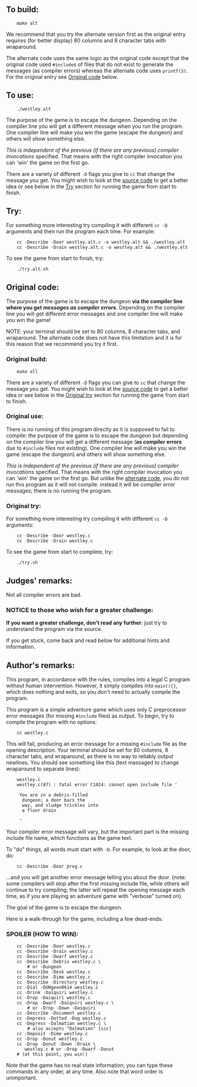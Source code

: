 ## To build:

``` <!---sh-->
    make alt
```

We recommend that you try the alternate version first as the original entry
requires (for better display) 80 columns and 8 character tabs with wraparound.

The alternate code uses the same logic as the original code except that the original
code used `#include`s of files that do not exist to generate the messages (as
compiler errors) whereas the alternate code uses `printf(3)`. For the original entry
see [Original code](#original-code) below.


## To use:

``` <!---sh-->
    ./westley.alt
```

The purpose of the game is to escape the dungeon. Depending on the compiler line
you will get a different message when you run the program. One compiler line
will make you win the game (escape the dungeon) and others will show something
else.

_This is independent of the previous (if there are any previous) compiler
invocations_ specified. That means with the right compiler invocation you can
'win' the game on the first go.

There are a variety of different `-D` flags you give to `cc` that change the
message you get. You might wish to look at the [source code](%%REPO_URL%%/1994/westley/westley.alt.c) to
get a better idea or see below in the [Try](#try) section for running the game
from start to finish.


## Try:

For something more interesting try compiling it with different `cc -D` arguments
and then run the program each time.  For example:

``` <!---sh-->
    cc -Describe -Door westley.alt.c -o westley.alt && ./westley.alt
    cc -Describe -Drain westley.alt.c -o westley.alt && ./westley.alt
```

To see the game from start to finish, try:

``` <!---sh-->
    ./try.alt.sh
```


## Original code:

The purpose of the game is to escape the dungeon **via the compiler line
where you get _messages as compiler errors_**. Depending on the compiler line you
will get different error messages and one compiler line will make you win the
game!

NOTE: your terminal should be set to 80 columns, 8 character tabs, and
wraparound. The alternate code does not have this limitation and it is for this
reason that we recommend you try it first.


### Original build:

``` <!---sh-->
    make all
```

There are a variety of different `-D` flags you can give to `cc` that change the
message you get. You might wish to look at the [source code](%%REPO_URL%%/1994/westley/westley.c) to get a
better idea or see below in the [Original try](#original-try) section for
running the game from start to finish.


### Original use:

There is no running of this program directly as it is supposed to fail to
compile: the purpose of the game is to escape the dungeon but depending on the
compiler line you will get a different message (**as compiler errors** due to
`#include` files not existing). One compiler line will make you win the game
(escape the dungeon) and others will show something else.

_This is independent of the previous (if there are any previous) compiler
invocations_ specified. That means with the right compiler invocation you can
'win' the game on the first go. But unlike the [alternate code](%%REPO_URL%%/1994/westley/westley.alt.c),
you do not run this program as it will not compile: instead it will be compiler
error messages; there is no running the program.


### Original try:

For something more interesting try compiling it with different `cc -D`
arguments:

``` <!---sh-->
    cc -Describe -Door westley.c
    cc -Describe -Drain westley.c
```

To see the game from start to complete, try:

``` <!---sh-->
    ./try.sh
```


## Judges' remarks:

Not all compiler errors are bad.


### NOTICE to those who wish for a greater challenge:

**If you want a greater challenge, don't read any further**:
just try to understand the program via the source.

If you get stuck, come back and read below for additional hints and information.


## Author's remarks:

This program, in accordance with the rules, compiles into a legal
C program without human intervention.  However, it simply compiles
into `main(){}`, which does nothing and exits, so you don't need
to actually compile the program.

This program is a simple adventure game which uses only C preprocessor
error messages (for missing `#include` files) as output.  To begin,
try to compile the program with no options:

``` <!---sh-->
    cc westley.c
```

This will fail, producing an error message for a missing `#include`
file as the opening description.  Your terminal should be set for
80 columns, 8 character tabs, and wraparound, as there is no way
to reliably output newlines.  You should see something like this
(text massaged to change wraparound to separate lines):

```
    westley.c
    westley.c(87) : fatal error C1024: cannot open include file '

     You are in a debris-filled
      dungeon; a door bars the
      way, and sludge trickles into
      a floor drain

     '
```

Your compiler error message will vary, but the important part is the
missing include file name, which functions as the game text.

To "do" things, all words must start with `-D`.  For example, to
look at the door, do:

``` <!---sh-->
    cc -Describe -Door prog.c
```

...and you will get another error message telling you about the door.
(note: some compilers will stop after the first missing include file,
while others will continue to try compiling; the latter will repeat
the opening message each time, as if you are playing an adventure game
with "verbose" turned on).

The goal of the game is to escape the dungeon.

Here is a walk-through for the game, including a few dead-ends:


### SPOILER (HOW TO WIN):

``` <!---sh-->
    cc -Describe -Door westley.c
    cc -Describe -Drain westley.c
    cc -Describe -Dwarf westley.c
    cc -Describe -Debris westley.c \
        # or -Dungeon
    cc -Describe -Desk westley.c
    cc -Describe -Dime westley.c
    cc -Describe -Directory westley.c
    cc -Dial -DUNgeon0614 westley.c
    cc -Drink -Daiquiri westley.c
    cc -Drop -Daiquiri westley.c
    cc -Drop -Dwarf -Daiquiri westley.c \
        # or -Drop -Down -Daiquiri
    cc -Describe -Document westley.c
    cc -Depress -Dotted -Dog westley.c
    cc -Depress -Dalmatian westley.c \
        # also accepts "Dalmation" [sic]
    cc -Deposit -Dime westley.c
    cc -Drop -Donut westley.c
    cc -Drop -Donut -Down -Drain \
       westley.c # or -Drop -Dwarf -Donut
    # (at this point, you win!)
```

Note that the game has no real state information; you can type these
commands in any order, at any time.  Also note that word order is
unimportant.


<!--

    Copyright © 1984-2024 by Landon Curt Noll. All Rights Reserved.

    You are free to share and adapt this file under the terms of this license:

        Creative Commons Attribution-ShareAlike 4.0 International (CC BY-SA 4.0)

    For more information, see:

        https://creativecommons.org/licenses/by-sa/4.0/

-->
